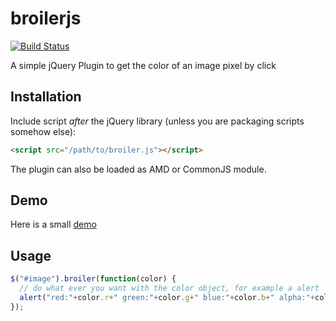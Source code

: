 broilerjs
=========

[![Build Status](https://travis-ci.org/GordonLesti/broilerjs.svg?branch=master)](https://travis-ci.org/GordonLesti/broilerjs)

A simple jQuery Plugin to get the color of an image pixel by click

## Installation

Include script *after* the jQuery library (unless you are packaging scripts somehow else):

```html
<script src="/path/to/broiler.js"></script>
```

The plugin can also be loaded as AMD or CommonJS module.

## Demo

Here is a small [demo](http://gordonlesti.com/broilerjs/demo/rainbow.html)

## Usage

```javascript
$("#image").broiler(function(color) {
  // do what ever you want with the color object, for example a alert
  alert("red:"+color.r+" green:"+color.g+" blue:"+color.b+" alpha:"+color.a);
});
